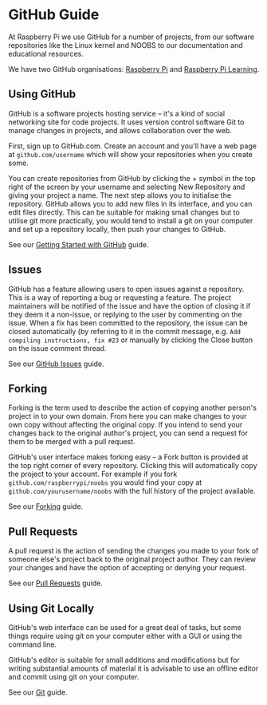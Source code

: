 # GitHub Guide

At Raspberry Pi we use GitHub for a number of projects, from our software repositories like the Linux kernel and NOOBS to our documentation and educational resources.

We have two GitHub organisations: [Raspberry Pi](https://github.com/raspberrypi) and [Raspberry Pi Learning](https://github.com/raspberrypilearning).

## Using GitHub

GitHub is a software projects hosting service – it's a kind of social networking site for code projects. It uses version control software Git to manage changes in projects, and allows collaboration over the web.

First, sign up to GitHub.com. Create an account and you'll have a web page at `github.com/username` which will show your repositories when you create some.

You can create repositories from GitHub by clicking the + symbol in the top right of the screen by your username and selecting New Repository and giving your project a name. The next step allows you to initialise the repository. GitHub allows you to add new files in its interface, and you can edit files directly. This can be suitable for making small changes but to utilise git more practically, you would tend to install a git on your computer and set up a repository locally, then push your changes to GitHub.

See our [Getting Started with GitHub](getting-started.md) guide.

## Issues

GitHub has a feature allowing users to open issues against a repository. This is a way of reporting a bug or requesting a feature. The project maintainers will be notified of the issue and have the option of closing it if they deem it a non-issue, or replying to the user by commenting on the issue. When a fix has been committed to the repository, the issue can be closed automatically (by referring to it in the commit message, e.g. `Add compiling instructions, fix #23` or manually by clicking the Close button on the issue comment thread.

See our [GitHub Issues](issues.md) guide.

## Forking

Forking is the term used to describe the action of copying another person's project in to your own domain. From here you can make changes to your own copy without affecting the original copy. If you intend to send your changes back to the original author's project, you can send a request for them to be merged with a pull request.

GitHub's user interface makes forking easy – a Fork button is provided at the top right corner of every repository. Clicking this will automatically copy the project to your account. For example if you fork `github.com/raspberrypi/noobs` you would find your copy at `github.com/yourusername/noobs` with the full history of the project available.

See our [Forking](forking.md) guide.

## Pull Requests

A pull request is the action of sending the changes you made to your fork of someone else's project back to the original project author. They can review your changes and have the option of accepting or denying your request.

See our [Pull Requests](pull-requests.md) guide.

## Using Git Locally

GitHub's web interface can be used for a great deal of tasks, but some things require using git on your computer either with a GUI or using the command line.

GitHub's editor is suitable for small additions and modifications but for writing substantial amounts of material it is advisable to use an offline editor and commit using git on your computer.

See our [Git](git.md) guide.
